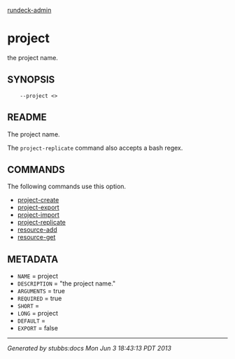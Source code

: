 [rundeck-admin](../../index.html)

# project

the project name.

## SYNOPSIS

        --project <>

## README

The project name.

The `project-replicate` command also accepts a bash regex.

## COMMANDS

The following commands use this option.

* [project-create](../../commands/project-create/index.html)
* [project-export](../../commands/project-export/index.html)
* [project-import](../../commands/project-import/index.html)
* [project-replicate](../../commands/project-replicate/index.html)
* [resource-add](../../commands/resource-add/index.html)
* [resource-get](../../commands/resource-get/index.html)

## METADATA

* `NAME` = project
* `DESCRIPTION` = "the project name."
* `ARGUMENTS` = true
* `REQUIRED` = true
* `SHORT` = 
* `LONG` = project
* `DEFAULT` = 
* `EXPORT` = false

----

*Generated by stubbs:docs Mon Jun  3 18:43:13 PDT 2013*

